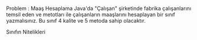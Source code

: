Problem : Maaş Hesaplama Java'da "Çalışan" şirketinde fabrika çalışanlarını temsil eden ve metotları ile çalışanların maaşlarını hesaplayan bir sınıf yazmalısınız. Bu sınıf 4 kalite ve 5 metoda sahip olacaktır.

Sınıfın Nitelikleri
